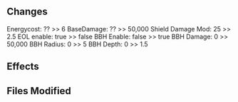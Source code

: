 ## Changes
Energycost: ?? >> 6
BaseDamage: ?? >> 50,000
Shield Damage Mod: 25 >> 2.5
EOL enable: true >> false
BBH Enable: false >> true
BBH Damage: 0 >> 50,000
BBH Radius: 0 >> 5
BBH Depth: 0 >> 1.5

## Effects


## Files Modified